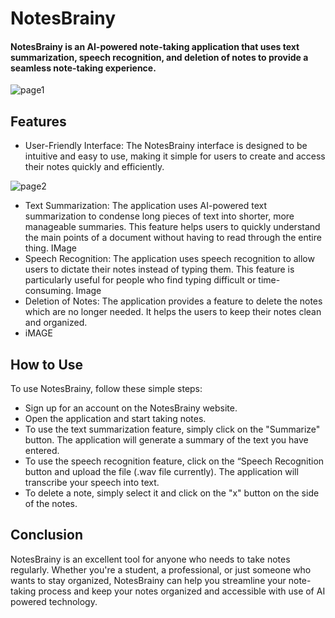 # NotesBrainy

#### NotesBrainy is an AI-powered note-taking application that uses text summarization, speech recognition, and deletion of notes to provide a seamless note-taking experience.

![page1](https://github.com/AmeenUrRehman/NotesBrainy/assets/83868776/284f2d7b-72dc-4dc1-b017-09d2783ba80c)

## Features
-  User-Friendly Interface: The NotesBrainy interface is designed to be intuitive and easy to use, making it simple for users to create and access their notes quickly and efficiently.

![page2](https://github.com/AmeenUrRehman/NotesBrainy/assets/83868776/01b40dc3-4508-4ea4-8db2-9c73e99a3202)

- Text Summarization: The application uses AI-powered text summarization to condense long pieces of text into shorter, more manageable summaries. This feature helps users to quickly understand the main points of a document without having to read through the entire thing.
IMage
- Speech Recognition: The application uses speech recognition to allow users to dictate their notes instead of typing them. This feature is particularly useful for people who find typing difficult or time-consuming.
Image
- Deletion of Notes: The application provides a feature to delete the notes which are no longer needed. It helps the users to keep their notes clean and organized.
- iMAGE 

## How to Use

To use NotesBrainy, follow these simple steps:

- Sign up for an account on the NotesBrainy website.
- Open the application and start taking notes.
- To use the text summarization feature, simply click on the "Summarize" button. The application will generate a summary of the text you have entered.
- To use the speech recognition feature, click on the “Speech Recognition button and upload the file (.wav file currently). The application will transcribe your speech into text.
- To delete a note, simply select it and click on the "x" button on the side of the notes.

## Conclusion 

NotesBrainy is an excellent tool for anyone who needs to take notes regularly. Whether you're a student, a professional, or just someone who wants to stay organized, NotesBrainy can help you streamline your note-taking process and keep your notes organized and accessible with use of AI powered technology.


